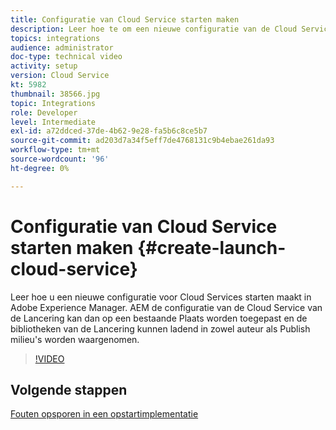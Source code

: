 ```yaml
---
title: Configuratie van Cloud Service starten maken
description: Leer hoe te om een nieuwe configuratie van de Cloud Services van de Lancering tot stand te brengen. De configuratie van de Cloud Service van de Lancering kan dan op een bestaande Plaats worden toegepast en de bibliotheken van de Lancering kunnen worden waargenomen ladend in zowel auteur als Publish milieu's.
topics: integrations
audience: administrator
doc-type: technical video
activity: setup
version: Cloud Service
kt: 5982
thumbnail: 38566.jpg
topic: Integrations
role: Developer
level: Intermediate
exl-id: a72ddced-37de-4b62-9e28-fa5b6c8ce5b7
source-git-commit: ad203d7a34f5eff7de4768131c9b4ebae261da93
workflow-type: tm+mt
source-wordcount: '96'
ht-degree: 0%

---
```


# Configuratie van Cloud Service starten maken {#create-launch-cloud-service}

Leer hoe u een nieuwe configuratie voor Cloud Services starten maakt in Adobe Experience Manager. AEM de configuratie van de Cloud Service van de Lancering kan dan op een bestaande Plaats worden toegepast en de bibliotheken van de Lancering kunnen ladend in zowel auteur als Publish milieu&#39;s worden waargenomen.

>[!VIDEO](https://video.tv.adobe.com/v/38566?quality=12&learn=on)

## Volgende stappen

[Fouten opsporen in een opstartimplementatie](debug-launch-implementation.md)
